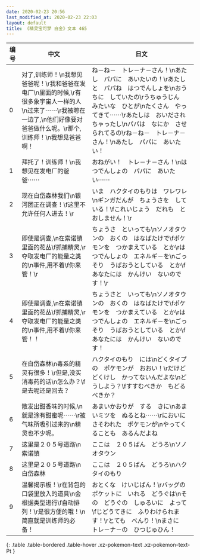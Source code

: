 ```yaml
---
date: 2020-02-23 20:56
last_modified_at: 2020-02-23 22:03
layout: default
title: 《精灵宝可梦 白金》文本 465
---
```

| 编号 | 中文 | 日文 |
| ---- | ---- | ---- |
| 0 | 对了,训练师！\n我想见爸爸呢！\r我和爸爸在发电厂\n里面的时候,\r有很多象宇宙人一样的人\n过来了⋯⋯\r我被晾在一边了,\n他们好像要对爸爸做什么呢。\r那个,训练师！\n我想见爸爸啊！ | ね－ね－　トレ－ナ－さん！\nあたし　パパに　あいたいの！\rあたしと　パパね　はつでんしょを\nおうちに　していたの\rうちゅうじん　みたいな　ひとが\nたくさん　やってきて⋯⋯\rあたしは　おいだされちゃったし\nパパは　なにか　させられてるの\rね－ね－　トレ－ナ－さん！\nあたし　パパに　あいたい！ |
| 1 | 拜托了！训练师！\n我想见在发电厂的爸爸⋯⋯ | おねがい！　トレ－ナ－さん！\nはつでんしょの　パパに　あいたい⋯⋯ |
| 2 | 现在白岱森林我们\n银河团正在调查！\f这里不允许任何人进去！\r | いま　ハクタイのもりは　ワレワレ\nギンガだんが　ちょうさを　している！\fこれいじょう　だれも　とおしません！\r |
| 3 | 即使是调查,\n在索诺镇里面的花丛\f抓捕精灵,\r夺取发电厂的能量之类的\n事件,用不着\f你来管！\r | ちょうさ　といっても\nソノオタウンの　おくの　はなばたけで\fポケモンを　つかまえている　とか\rはつでんしょの　エネルギ－を\nごっそり　うばおうとしている　とか\fあなたには　かんけい　ないのです！\r |
| 4 | 即使是调查,\n在索诺镇里面的花丛\f抓捕精灵,\r夺取发电厂的能量之类的\n事件,用不着\f你来管！！ | ちょうさと　いっても\nソノオタウンの　おくの　はなばたけで\fポケモンを　つかまえている　とか\rはつでんしょの　エネルギ－を\nごっそり　うばおうとしている　とか\fあなたには　かんけい　ないのです！ |
| 5 | 在白岱森林\n毒系的精灵有很多！\r但是,没买消毒药的话\n怎么办？\f是去呢还是回去？ | ハクタイのもり　には\nどくタイプの　ポケモンが　おおい！\rだけど　どくけし　かってないんだよな\nどうしよう？\fすすむべきか　もどるべきか？ |
| 6 | 散发出甜香味的时候,\n就是涂有甜蜜呢⋯⋯\r被气味所吸引过来的\n精灵也不少呢。 | あまいかおりが　する　きに\nあまいミツを　ぬるとね⋯⋯\rにおいに　さそわれた　ポケモンが\nやってくることも　あるんだよね |
| 7 | 这里是２０５号道路\n索诺镇 | ここは　２０５ばん　どうろ\nソノオタウン |
| 8 | 这里是２０５号道路\n白岱森林 | ここは　２０５ばん　どうろ\nハクタイのもり |
| 9 | 温馨揭示板！\r在背包的口袋里放入的道具\n会根据类型进行\f自动排列！\r是很方便的哦！\n简直就是训练师的必备！ | おとくな　けいじばん！\rバッグの　ポケットに　いれる　どうぐは\nその　どうぐの　しゅるいに　よって\fじどうてきに　ふりわけられます！\rとても　べんり！\nまさに　トレ－ナ－の　ひつじゅひん！ |
{: .table .table-bordered .table-hover .xz-pokemon-text .xz-pokemon-text-Pt }
